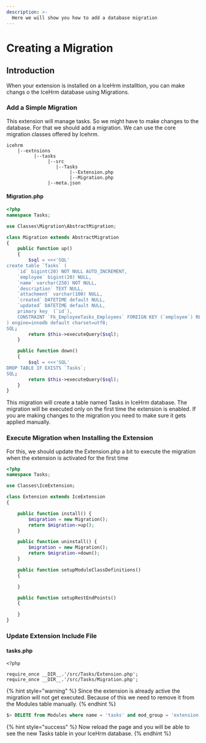 ```yaml
---
description: >-
  Here we will show you how to add a database migration
---
```


# Creating a Migration

## Introduction

When your extension is installed on a IceHrm installtion, you can make changs o the IceHrm database using Migrations.

### Add a Simple Migration

This extension will manage tasks. So we might have to make changes to the database. For that we should add a migration. We can use the core migration classes offered by Icehrm.

```text
icehrm
    |--extnsions
          |--tasks
               |--src
                  |--Tasks
                       |--Extension.php
                       |--Migration.php
               |--meta.json
```

#### Migration.php

```php
<?php
namespace Tasks;

use Classes\Migration\AbstractMigration;

class Migration extends AbstractMigration
{
    public function up()
    {
        $sql = <<<'SQL'
create table `Tasks` (
	`id` bigint(20) NOT NULL AUTO_INCREMENT,
	`employee` bigint(20) NULL,
	`name` varchar(250) NOT NULL,
	`description` TEXT NULL,
	`attachment` varchar(100) NULL,
	`created` DATETIME default NULL,
	`updated` DATETIME default NULL,
	primary key  (`id`),
	CONSTRAINT `Fk_EmployeeTasks_Employees` FOREIGN KEY (`employee`) REFERENCES `Employees` (`id`) ON DELETE CASCADE ON UPDATE CASCADE
) engine=innodb default charset=utf8;
SQL;
        return $this->executeQuery($sql);
    }

    public function down()
    {
        $sql = <<<'SQL'
DROP TABLE IF EXISTS `Tasks`; 
SQL;
        return $this->executeQuery($sql);
    }
}
```

This migration will create a table named Tasks in IceHrm database. The migration will be executed only on the first time the extension is enabled. If you are making changes to the migration you need to make sure it gets applied manually.

### Execute Migration when Installing the Extension

For this, we should update the Extension.php a bit to execute the migration when the extension is activated for the first time

```php
<?php
namespace Tasks;

use Classes\IceExtension;

class Extension extends IceExtension
{

    public function install() {
        $migration = new Migration();
        return $migration->up();
    }

    public function uninstall() {
        $migration = new Migration();
        return $migration->down();
    }

    public function setupModuleClassDefinitions()
    {

    }

    public function setupRestEndPoints()
    {

    }
}
```

### Update Extension Include File

#### tasks.php

```text
<?php

require_once __DIR__.'/src/Tasks/Extension.php';
require_once __DIR__.'/src/Tasks/Migration.php';

```

{% hint style="warning" %}
Since the extension is already active the migration will not get executed. Because of this we need to remove it from the Modules table manually. 
{% endhint %}

```sql
$> DELETE from Modules where name = 'tasks' and mod_group = 'extension';
```

{% hint style="success" %}
Now reload the page and you will be able to see the new Tasks table in your IceHrm database.
{% endhint %}
